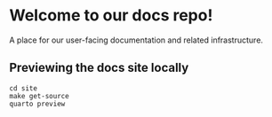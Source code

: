 # Welcome to our docs repo!

A place for our user-facing documentation and related infrastructure.

## Previewing the docs site locally

```
cd site
make get-source
quarto preview
```

